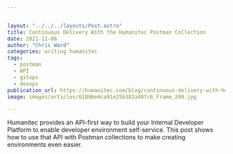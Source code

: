 ```yaml
---


layout: "../../../layouts/Post.astro"
title: Continuous Delivery With the Humanitec Postman Collection
date: 2021-11-08
author: "Chris Ward"
categories: writing humanitec
tags: 
  - postman
  - API
  - gitops
  - devops
publication_url: https://humanitec.com/blog/continuous-delivery-with-humanitec-postman-collection
image: images/articles/61896e4ca91e25b382a40fc6_Frame_209.jpg

---
```


Humanitec provides an API-first way to build your Internal Developer Platform to enable developer environment self-service. This post shows how to use that API with Postman collections to make creating environments even easier.